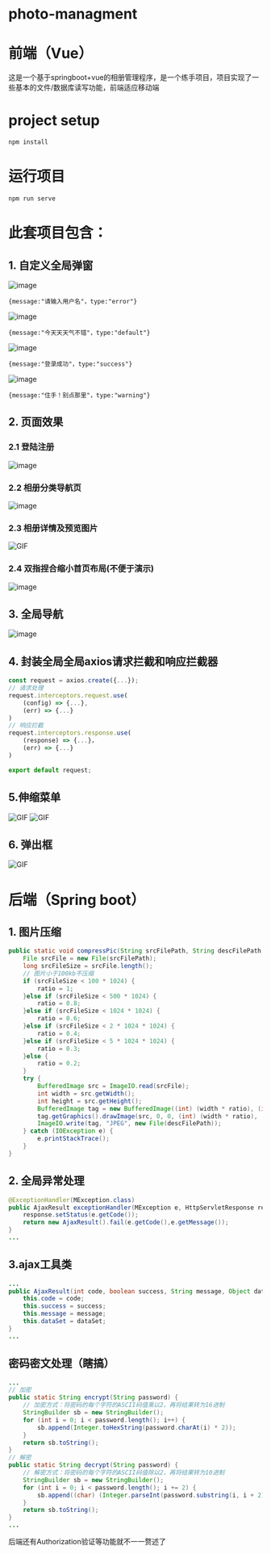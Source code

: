 # photo-managment

# 前端（Vue）
这是一个基于springboot+vue的相册管理程序，是一个练手项目，项目实现了一些基本的文件/数据库读写功能，前端适应移动端
# project setup
~~~
npm install
~~~
# 运行项目
~~~
npm run serve
~~~

# 此套项目包含：
## 1. 自定义全局弹窗

![image](https://user-images.githubusercontent.com/56806703/203675375-c6c8d73e-8208-47ed-a2f9-86e245741269.png)

`{message:"请输入用户名"，type:"error"}`

![image](https://user-images.githubusercontent.com/56806703/203676039-60ae4987-48ae-43d4-b86c-64bb18e41bf0.png)

`{message:"今天天天气不错"，type:"default"}`

![image](https://user-images.githubusercontent.com/56806703/203676401-a0a05bd1-f421-4db5-be8f-a1e287d2f0f5.png)

`{message:"登录成功"，type:"success"}`

![image](https://user-images.githubusercontent.com/56806703/203676647-75afcb43-ed83-4fea-9cf8-8ed15815cece.png)

`{message:"住手！别点那里"，type:"warning"}`


## 2. 页面效果
### 2.1 登陆注册
![image](https://user-images.githubusercontent.com/56806703/203677009-a3cb3601-ccab-46d2-bf51-a63dc6b5647f.png)
### 2.2 相册分类导航页
![image](https://user-images.githubusercontent.com/56806703/203679666-2a350724-d46d-4f3c-bf05-55ffe2fc969b.png)

### 2.3 相册详情及预览图片
![GIF](https://user-images.githubusercontent.com/56806703/203680852-1c251381-b268-4b62-b50c-b352e2c8b3ed.gif)

### 2.4 双指捏合缩小首页布局(不便于演示)
![image](https://user-images.githubusercontent.com/56806703/203683091-9b03787a-9ee4-4328-b2c3-1e047f9ef5c5.png)

## 3. 全局导航
![image](https://user-images.githubusercontent.com/56806703/203677174-a70cfe2f-e481-425d-85b7-473a00d9898e.png)

## 4. 封装全局全局axios请求拦截和响应拦截器
~~~ JavaScript
const request = axios.create({...});
// 请求处理
request.interceptors.request.use(
    (config) => {...},
    (err) => {...}
)
// 响应拦截
request.interceptors.response.use(
    (response) => {...}，
    (err) => {...}
)

export default request;
~~~

## 5.伸缩菜单
![GIF](https://user-images.githubusercontent.com/56806703/203678748-137d28f3-6788-4cd5-9d80-8b3727bad6f4.gif)
![GIF](https://user-images.githubusercontent.com/56806703/203680113-bd48c55e-c3cf-459c-8bec-aa41c06ee557.gif)

## 6. 弹出框
![GIF](https://user-images.githubusercontent.com/56806703/203680519-61f8293e-2fe7-4072-ae73-e2d6bfe53f2b.gif)


# 后端（Spring boot）

## 1. 图片压缩
~~~ java
public static void compressPic(String srcFilePath, String descFilePath, double ratio) {
    File srcFile = new File(srcFilePath);
    long srcFileSize = srcFile.length();
    // 图片小于100kb不压缩
    if (srcFileSize < 100 * 1024) {
        ratio = 1;
    }else if (srcFileSize < 500 * 1024) {
        ratio = 0.8;
    }else if (srcFileSize < 1024 * 1024) {
        ratio = 0.6;
    }else if (srcFileSize < 2 * 1024 * 1024) {
        ratio = 0.4;
    }else if (srcFileSize < 5 * 1024 * 1024) {
        ratio = 0.3;
    }else {
        ratio = 0.2;
    }
    try {
        BufferedImage src = ImageIO.read(srcFile);
        int width = src.getWidth();
        int height = src.getHeight();
        BufferedImage tag = new BufferedImage((int) (width * ratio), (int) (height * ratio), BufferedImage.TYPE_INT_RGB);
        tag.getGraphics().drawImage(src, 0, 0, (int) (width * ratio), (int) (height * ratio), null);
        ImageIO.write(tag, "JPEG", new File(descFilePath));
    } catch (IOException e) {
        e.printStackTrace();
    }
}
~~~

## 2. 全局异常处理
~~~ java
@ExceptionHandler(MException.class)
public AjaxResult exceptionHandler(MException e, HttpServletResponse response) {
    response.setStatus(e.getCode());
    return new AjaxResult().fail(e.getCode(),e.getMessage());
}
...
~~~
## 3.ajax工具类
~~~ java
...
public AjaxResult(int code, boolean success, String message, Object dataSet) {
    this.code = code;
    this.success = success;
    this.message = message;
    this.dataSet = dataSet;
}
...
~~~

## 密码密文处理（瞎搞）
~~~ java
...
// 加密
public static String encrypt(String password) {
    // 加密方式：将密码的每个字符的ASCII码值乘以2，再将结果转为16进制
    StringBuilder sb = new StringBuilder();
    for (int i = 0; i < password.length(); i++) {
        sb.append(Integer.toHexString(password.charAt(i) * 2));
    }
    return sb.toString();
}
// 解密
public static String decrypt(String password) {
    // 解密方式：将密码的每个字符的ASCII码值除以2，再将结果转为10进制
    StringBuilder sb = new StringBuilder();
    for (int i = 0; i < password.length(); i += 2) {
        sb.append((char) (Integer.parseInt(password.substring(i, i + 2), 16) / 2));
    }
    return sb.toString();
}
...
~~~

后端还有Authorization验证等功能就不一一赘述了
